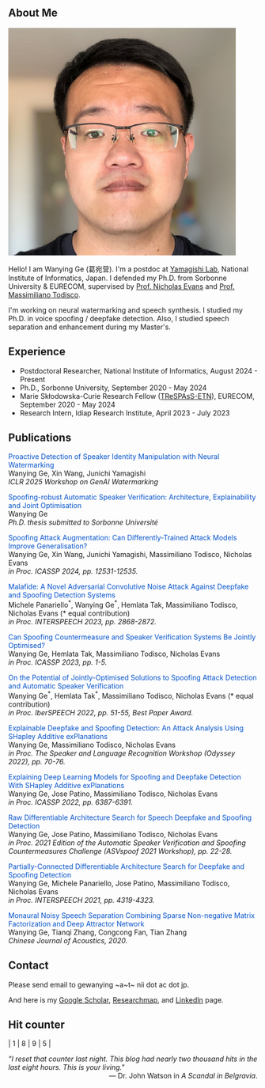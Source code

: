 <link rel="stylesheet" href="https://cdnjs.cloudflare.com/ajax/libs/font-awesome/6.0.0-beta3/css/all.min.css">

## About Me

<img class="profile-picture" src="photo.png">

Hello! I am Wanying Ge (葛宛营). I'm a postdoc at [Yamagishi Lab](https://nii-yamagishilab.github.io/), National Institute of Informatics, Japan. I defended my Ph.D. from Sorbonne University & EURECOM, supervised by [Prof. Nicholas Evans](https://www.eurecom.fr/en/people/evans-nicholas) and [Prof. Massimiliano Todisco](http://www.massimilianotodisco.eu/). 

I'm working on neural watermarking and speech synthesis. I studied my Ph.D. in voice spoofing / deepfake detection. Also, I studied speech separation and enhancement during my Master's.

## Experience

* Postdoctoral Researcher, National Institute of Informatics, August 2024 - Present
* Ph.D., Sorbonne University, September 2020 - May 2024
* Marie Skłodowska-Curie Research Fellow ([TReSPAsS-ETN](https://www.trespass-etn.eu/)), EURECOM, September 2020 - May 2024
* Research Intern, Idiap Research Institute, April 2023 - July 2023

## Publications

<p>
    <span style="color: #0452CA;">Proactive Detection of Speaker Identity Manipulation with Neural Watermarking</span>
    <br>
    Wanying Ge, Xin Wang, Junichi Yamagishi<br>
    <em>ICLR 2025 Workshop on GenAI Watermarking</em>
</p>

<p>
    <span style="color: #0452CA;">Spoofing-robust Automatic Speaker Verification: Architecture, Explainability and Joint Optimisation</span>
    <a href="https://www.eurecom.fr/en/publication/7681?slug=spoofing-robust-automatic-speaker-verification-architecture-explainability-and-joint-optimisation" target="_blank">
        <i class="fas fa-file-pdf"></i>
    </a>
    <a href="https://drive.google.com/file/d/1fG_S_E6M05ygrbTzCHVhBcaD6lChu3wU/view?usp=sharing" target="_blank">
        <i class="fas fa-file-powerpoint"></i>
    </a><br>
    Wanying Ge<br>
    <em>Ph.D. thesis submitted to Sorbonne Université</em>
</p>

<p>
    <span style="color: #0452CA;">Spoofing Attack Augmentation: Can Differently-Trained Attack Models Improve Generalisation?</span>
    <a href="https://arxiv.org/pdf/2309.09586.pdf" target="_blank">
        <i class="fas fa-file-pdf"></i>
    </a>
<br>
    Wanying Ge, Xin Wang, Junichi Yamagishi, Massimiliano Todisco, Nicholas Evans<br>
    <em>in Proc. ICASSP 2024, pp. 12531-12535.</em>
</p>

<p>
    <span style="color: #0452CA;">Malafide: A Novel Adversarial Convolutive Noise Attack Against Deepfake and Spoofing Detection Systems</span>
    <a href="https://arxiv.org/pdf/2306.07655.pdf" target="_blank">
        <i class="fas fa-file-pdf"></i>
    </a>
    <a href="https://github.com/eurecom-asp/malafide" target="_blank">
        <i class="fab fa-github"></i>
    </a>
<br>
    Michele Panariello<sup>*</sup>, Wanying Ge<sup>*</sup>, Hemlata Tak, Massimiliano Todisco, Nicholas Evans (* equal contribution)<br>
    <em>in Proc. INTERSPEECH 2023, pp. 2868-2872.</em>
</p>

<p>
    <span style="color: #0452CA;">Can Spoofing Countermeasure and Speaker Verification Systems Be Jointly Optimised?</span>
    <a href="https://arxiv.org/pdf/2303.07073.pdf" target="_blank">
        <i class="fas fa-file-pdf"></i>
    </a>
    <a href="https://github.com/eurecom-asp/sasv-joint-optimisation" target="_blank">
        <i class="fab fa-github"></i>
    </a>
<br>
    Wanying Ge, Hemlata Tak, Massimiliano Todisco, Nicholas Evans<br>
    <em>in Proc. ICASSP 2023, pp. 1-5.</em>
</p>

<p>
    <span style="color: #0452CA;">On the Potential of Jointly-Optimised Solutions to Spoofing Attack Detection and Automatic Speaker Verification</span>
    <a href="https://arxiv.org/pdf/2209.00506.pdf" target="_blank">
        <i class="fas fa-file-pdf"></i>
    </a>
    <a href="https://github.com/eurecom-asp/sasv-joint-optimisation" target="_blank">
        <i class="fab fa-github"></i>
    </a>
<br>
    Wanying Ge<sup>*</sup>, Hemlata Tak<sup>*</sup>, Massimiliano Todisco, Nicholas Evans (* equal contribution)<br>
    <em>in Proc. IberSPEECH 2022, pp. 51-55, Best Paper Award.</em>
</p>

<p>
    <span style="color: #0452CA;">Explainable Deepfake and Spoofing Detection: An Attack Analysis Using SHapley Additive exPlanations</span>
    <a href="https://arxiv.org/pdf/2202.13693.pdf" target="_blank">
        <i class="fas fa-file-pdf"></i>
    </a>
    <a href="https://github.com/eurecom-asp/shap-anti-spoofing" target="_blank">
        <i class="fab fa-github"></i>
    </a>
<br>
    Wanying Ge, Massimiliano Todisco, Nicholas Evans<br>
    <em>in Proc. The Speaker and Language Recognition Workshop (Odyssey 2022), pp. 70-76.</em>
</p>

<p>
    <span style="color: #0452CA;">Explaining Deep Learning Models for Spoofing and Deepfake Detection With SHapley Additive exPlanations</span>
    <a href="https://arxiv.org/pdf/2110.03309.pdf" target="_blank">
        <i class="fas fa-file-pdf"></i>
    </a>
<br>
    Wanying Ge, Jose Patino, Massimiliano Todisco, Nicholas Evans<br>
    <em>in Proc. ICASSP 2022, pp. 6387-6391.</em>
</p>

<p>
    <span style="color: #0452CA;">Raw Differentiable Architecture Search for Speech Deepfake and Spoofing Detection</span>
    <a href="https://arxiv.org/pdf/2107.12212.pdf" target="_blank">
        <i class="fas fa-file-pdf"></i>
    </a>
    <a href="https://github.com/eurecom-asp/raw-pc-darts-anti-spoofing" target="_blank">
        <i class="fab fa-github"></i>
    </a>
<br>
    Wanying Ge, Jose Patino, Massimiliano Todisco, Nicholas Evans<br>
    <em>in Proc. 2021 Edition of the Automatic Speaker Verification and Spoofing Countermeasures Challenge (ASVspoof 2021 Workshop), pp. 22-28.</em>
</p>

<p>
    <span style="color: #0452CA;">Partially-Connected Differentiable Architecture Search for Deepfake and Spoofing Detection</span>
    <a href="https://arxiv.org/pdf/2104.03123.pdf" target="_blank">
        <i class="fas fa-file-pdf"></i>
    </a>
    <a href="https://github.com/eurecom-asp/pc-darts-anti-spoofing" target="_blank">
        <i class="fab fa-github"></i>
    </a>
<br>
    Wanying Ge, Michele Panariello, Jose Patino, Massimiliano Todisco, Nicholas Evans<br>
    <em>in Proc. INTERSPEECH 2021, pp. 4319-4323.</em>
</p>

<p>
    <span style="color: #0452CA;">Monaural Noisy Speech Separation Combining Sparse Non-negative Matrix Factorization and Deep Attractor Network</span>
<br>
    Wanying Ge, Tianqi Zhang, Congcong Fan, Tian Zhang<br>
    <em>Chinese Journal of Acoustics, 2020.</em>
</p>




## Contact

Please send email to gewanying ~a~t~ nii dot ac dot jp.

And here is my [Google Scholar](https://scholar.google.com/citations?hl=en&user=Gn-k3KYAAAAJ&view_op=list_works&sortby=pubdate), [Researchmap](https://researchmap.jp/wanying-ge?lang=en), and [LinkedIn](https://www.linkedin.com/in/wanying-ge/) page.

## Hit counter

| 1 | 8 | 9 | 5 |  

<p>
    <em>"I reset that counter last night. This blog had nearly two thousand hits in the last eight hours. This is your living."</em>
    <span style="display: block; text-align: right;">&mdash; Dr. John Watson in <cite>A Scandal in Belgravia</cite>.</span>
</p>
